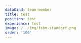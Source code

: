 ```yaml
---
dataKind: team-member
title: test
position: test
experience: test
image: /../img/fsbm-standort.png
order: '100'
---
```


